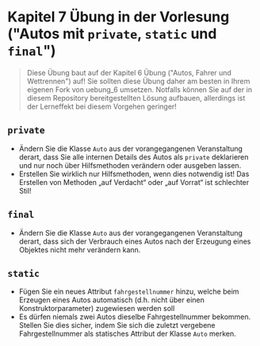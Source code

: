 # Kapitel 7 Übung in der Vorlesung ("Autos mit ```private```, ```static``` und ```final```")

> Diese Übung baut auf der Kapitel 6 Übung ("Autos, Fahrer und Wettrennen") auf! Sie sollten diese Übung daher am besten in Ihrem eigenen Fork von uebung_6 umsetzen. Notfalls können Sie auf der in diesem Repository bereitgestellten Lösung aufbauen, allerdings ist der Lerneffekt bei diesem Vorgehen geringer!

## ```private```

* Ändern Sie die Klasse ```Auto``` aus der vorangegangenen Veranstaltung derart, dass Sie alle internen Details des Autos als ```private``` deklarieren und nur noch über Hilfsmethoden verändern oder ausgeben lassen.
* Erstellen Sie wirklich nur Hilfsmethoden, wenn dies notwendig ist! Das Erstellen von Methoden „auf Verdacht“ oder „auf Vorrat“ ist schlechter Stil!

## ```final```

* Ändern Sie die Klasse ```Auto``` aus der vorangegangenen Veranstaltung derart, dass sich der Verbrauch eines Autos nach der Erzeugung eines Objektes nicht mehr verändern kann.

## ```static```

* Fügen Sie ein neues Attribut ```fahrgestellnummer``` hinzu, welche beim Erzeugen eines Autos automatisch (d.h. nicht über einen Konstruktorparameter) zugewiesen werden soll
* Es dürfen niemals zwei Autos dieselbe Fahrgestellnummer bekommen. Stellen Sie dies sicher, indem Sie sich die zuletzt vergebene Fahrgestellnummer als statisches Attribut der Klasse ```Auto``` merken.
